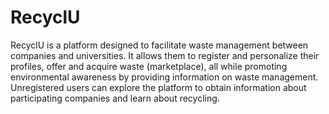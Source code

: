 # RecyclU


RecyclU is a platform designed to facilitate waste management between companies and universities. It allows them to register and personalize their profiles, offer and acquire waste (marketplace), all while promoting environmental awareness by providing information on waste management. Unregistered users can explore the platform to obtain information about participating companies and learn about recycling.
